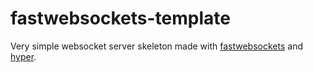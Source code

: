 # fastwebsockets-template
Very simple websocket server skeleton made with [fastwebsockets](https://github.com/denoland/fastwebsockets) and [hyper](https://hyper.rs/).
